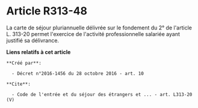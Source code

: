 # Article R313-48

La carte de séjour pluriannuelle délivrée sur le fondement du 2° de l'article L. 313-20 permet l'exercice de l'activité
professionnelle salariée ayant justifié sa délivrance.

**Liens relatifs à cet article**

	**Créé par**:

	  - Décret n°2016-1456 du 28 octobre 2016 - art. 10

	**Cite**:

	  - Code de l'entrée et du séjour des étrangers et ... - art. L313-20 (V)
